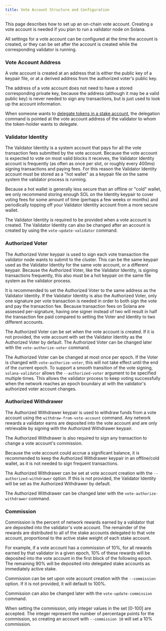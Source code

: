 ```yaml
---
title: Vote Account Structure and Configuration
---
```


This page describes how to set up an on-chain vote account.   Creating a vote
account is needed if you plan to run a validator node on Solana.

All settings for a vote account can be configured at the time the account is
created, or they can be set after the account is created while the corresponding
validator is running.

### Vote Account Address

A vote account is created at an address that is either the public key of a
keypair file, or at a derived address from the authorized voter's public key.

The address of a vote account does not need to have a stored corresponding
private key, because the address (although it may be a valid public key) is never
needed to sign any transactions, but is just used to look up the account
information.

When someone wants to [delegate tokens in a stake account](../staking.md),
the delegation command is pointed at the vote account address of the validator
to whom the token-holder wants to delegate.

### Validator Identity

The Validator Identity is a system account that pays for all the vote transaction
fees submitted by the vote account.  Because the vote account is expected to vote
on most valid blocks it receives, the Validator Identity account is frequently
(as often as once per slot, or roughly every 400ms) signing transactions and
paying fees.  For this reason the Validator Identity account must be stored as
a "hot wallet" as a keypair file on the same system the validator process is
running.

Because a hot wallet is generally less secure than an offline or "cold" wallet,
we only recommend storing enough SOL on the Identity keypair to cover voting fees
for some amount of time (perhaps a few weeks or months) and periodically topping
off your Validator Identity account from a more secure wallet.

The Validator Identity is required to be provided when a vote account is created.
The Validator Identity can also be changed after an account is created by using
the `vote-update-validator` command.

### Authorized Voter

The Authorized Voter keypair is used to sign each vote transaction the validator
node wants to submit to the cluster.  This can be the same keypair used as the
Validator Identity for the same vote account, or a different keypair.  Because
the Authorized Voter, like the Validator Identity, is signing transactions
frequently, this also must be a hot keypair on the same file system as the
validator process.

It is recommended to set the Authorized Voter to the same address as the Validator
Identity.  If the Validator Identity is also the Authorized Voter, only one
signature per vote transaction is needed in order to both sign the vote and pay
the transaction fee.  Because transaction fees on Solana are assessed
per-signature, having one signer instead of two will result in half the transaction
fee paid compared to setting the Voter and Identity to two different accounts.

The Authorized Voter can be set when the vote account is created.  If it is not
provided, the vote account with set the Validator Identity as the Authorized
Voter by default.  The Authorized Voter can be changed later with the
`vote-authorize-voter` command.

The Authorized Voter can be changed at most once per epoch.  If the Voter is
changed with `vote-authorize-voter`, this will not take effect until the end of
the current epoch.  To support a smooth transition of the vote signing,
`solana-validator` allows the `--authorized-voter` argument to be specified
multiple times.  This allows the validator process to keep voting successfully
when the network reaches an epoch boundary at with the validator's authorized
voter account changes.

### Authorized Withdrawer

The Authorized Withdrawer keypair is used to withdraw funds from a vote account
using the `withdraw-from-vote-account` command.  Any network rewards a validator
earns are deposited into the vote account and are only retrievable by signing
with the Authorized Withdrawer keypair.

The Authorized Withdrawer is also required to sign any transaction to change
a vote account's commission.

Because the vote account could accrue a significant balance, it is recommended
to keep the Authorized Withdrawer keypair in an offline/cold wallet, as it is
not needed to sign frequent transactions.

The Authorized Withdrawer can be set at vote account creation with the
`--authorized-withdrawer` option.  If this is not provided, the Validator
Identity will be set as the Authorized Withdrawer by default.

The Authorized Withdrawer can be changed later with the `vote-authorize-withdrawer`
command.

### Commission

Commission is the percent of network rewards earned by a validator that are
deposited into the validator's vote account.  The remainder of the rewards
are distributed to all of the stake accounts delegated to that vote account,
proportional to the active stake weight of each stake account.

For example, if a vote account has a commission of 10%, for all rewards earned
by that validator in a given epoch, 10% of these rewards will be deposited into
the vote account in the first block of the following epoch. The remaining 90%
will be deposited into delegated stake accounts as immediately active stake.

Commission can be set upon vote account creation with the `--commission` option.
If it is not provided, it will default to 100%.

Commission can also be changed later with the `vote-update-commission` command.

When setting the commission, only integer values in the set [0-100] are accepted.
The integer represent the number of percentage points for the commission, so
creating an account with `--commission 10` will set a 10% commission.
